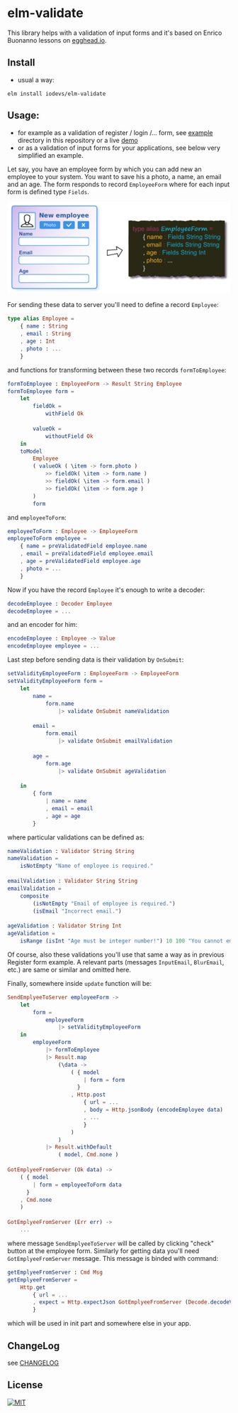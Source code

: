 # elm-validate
This library helps with a validation of input forms and it's based on Enrico Buonanno lessons on [egghead.io](https://egghead.io/courses/form-validation-in-elm/).

## Install
* usual a way:
```
elm install iodevs/elm-validate
```


## Usage:
* for example as a validation of register / login /... form, see [example](https://github.com/iodevs/elm-validate/tree/master/example) directory in this repository or a live [demo](https://iodevs.github.io/elm-validate/)
* or as a validation of input forms for your applications, see below very simplified an example.

Let say, you have an employee form by which you can add new an employee to your system. You want to save his a photo, a name, an email and an age. The form responds to record `EmployeeForm` where for each input form is defined type `Fields`.

![](docs/employee-example.png)

For sending these data to server you'll need to define a record `Employee`:

```elm
type alias Employee =
    { name : String
    , email : String
    , age : Int
    , photo : ...
    }
```

and functions for transforming between these two records `formToEmployee`:

```elm
formToEmployee : EmployeeForm -> Result String Employee
formToEmployee form =
    let
        fieldOk =
            withField Ok

        valueOk =
            withoutField Ok
    in
    toModel
        Employee
        ( valueOk ( \item -> form.photo )
            >> fieldOk( \item -> form.name )
            >> fieldOk( \item -> form.email )
            >> fieldOk( \item -> form.age )
        )
        form
```

and `employeeToForm`:

```elm
employeeToForm : Employee -> EmployeeForm
employeeToForm employee =
    { name = preValidatedField employee.name
    , email = preValidatedField employee.email
    , age = preValidatedField employee.age
    , photo = ...
    }
```

Now if you have the record `Employee` it's enough to write a decoder:

```elm
decodeEmployee : Decoder Employee
decodeEmployee = ...
```

and an encoder for him:

```elm
encodeEmployee : Employee -> Value
encodeEmployee employee = ...
```

Last step before sending data is their validation by `OnSubmit`:

```elm
setValidityEmployeeForm : EmployeeForm -> EmployeeForm
setValidityEmployeeForm form =
    let
        name =
            form.name
                |> validate OnSubmit nameValidation

        email =
            form.email
                |> validate OnSubmit emailValidation

        age =
            form.age
                |> validate OnSubmit ageValidation

    in
        { form
            | name = name
            , email = email
            , age = age
        }
```

where particular validations can be defined as:

```elm
nameValidation : Validator String String
nameValidation =
    isNotEmpty "Name of employee is required."

emailValidation : Validator String String
emailValidation =
    composite
        (isNotEmpty "Email of employee is required.")
        (isEmail "Incorrect email.")

ageValidation : Validator String Int
ageValidation =
    isRange (isInt "Age must be integer number!") 10 100 "You cannot employ a person younger than 10 year old or elder 100!"
```

Of course, also these validations you'll use that same a way as in previous Register form example. A relevant parts (messages `InputEmail`, `BlurEmail`, etc.) are same or similar and omitted here.

Finally, somewhere inside `update` function will be:

```elm
SendEmplyeeToServer employeeForm ->
    let
        form =
            employeeForm
                |> setValidityEmployeeForm
    in
        employeeForm
            |> formToEmployee
            |> Result.map
                (\data ->
                    ( { model
                        | form = form
                      }
                    , Http.post
                        { url = ...
                        , body = Http.jsonBody (encodeEmployee data)
                        , ...
                        }
                    )
                )
            |> Result.withDefault
                ( model, Cmd.none )

GotEmplyeeFromServer (Ok data) ->
    ( { model
        | form = employeeToForm data
      }
    , Cmd.none
    )

GotEmplyeeFromServer (Err err) ->
    ...
```

where message `SendEmplyeeToServer` will be called by clicking "check" button at the employee form. Similarly for getting data you'll need `GotEmplyeeFromServer` message. This message is binded with command:

```elm
getEmplyeeFromServer : Cmd Msg
getEmplyeeFromServer =
    Http.get
        { url = ...
        , expect = Http.expectJson GotEmplyeeFromServer (Decode.decodeValue decodeEmployee)
        }
```
which will be used in init part and somewhere else in your app.


## ChangeLog
see [CHANGELOG](https://github.com/iodevs/elm-validate/blob/master/CHANGELOG)


## License
[![MIT](https://img.shields.io/packagist/l/doctrine/orm.svg)](https://github.com/iodevs/elm-validate/blob/master/LICENSE)
